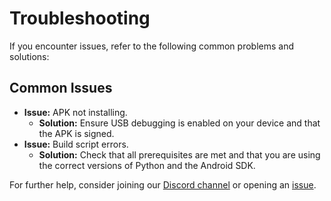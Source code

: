 # Troubleshooting

If you encounter issues, refer to the following common problems and solutions:

## Common Issues

- **Issue:** APK not installing.
  - **Solution:** Ensure USB debugging is enabled on your device and that the APK is signed.
- **Issue:** Build script errors.
  - **Solution:** Check that all prerequisites are met and that you are using the correct versions of Python and the Android SDK.

For further help, consider joining our [Discord channel](https://discord.com/invite/ydXfhyb) or opening an [issue](https://github.com/ShivamKR12/UrsinaForMobile/issues).
